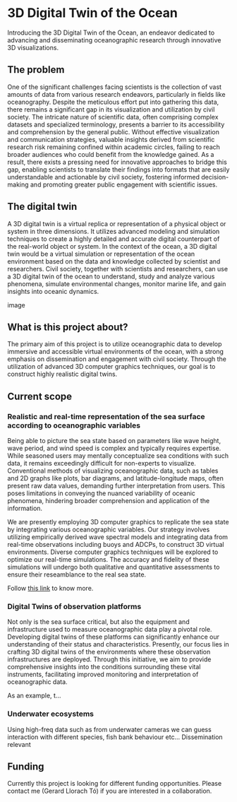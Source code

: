 # 3D Digital Twin of the Ocean
Introducing the 3D Digital Twin of the Ocean, an endeavor dedicated to advancing and disseminating oceanographic research through innovative 3D visualizations.

## The problem
One of the significant challenges facing scientists is the collection of vast amounts of data from various research endeavors, particularly in fields like oceanography. Despite the meticulous effort put into gathering this data, there remains a significant gap in its visualization and utilization by civil society. The intricate nature of scientific data, often comprising complex datasets and specialized terminology, presents a barrier to its accessibility and comprehension by the general public. Without effective visualization and communication strategies, valuable insights derived from scientific research risk remaining confined within academic circles, failing to reach broader audiences who could benefit from the knowledge gained. As a result, there exists a pressing need for innovative approaches to bridge this gap, enabling scientists to translate their findings into formats that are easily understandable and actionable by civil society, fostering informed decision-making and promoting greater public engagement with scientific issues.

## The digital twin
A 3D digital twin is a virtual replica or representation of a physical object or system in three dimensions. It utilizes advanced modeling and simulation techniques to create a highly detailed and accurate digital counterpart of the real-world object or system. In the context of the ocean, a 3D digital twin would be a virtual simulation or representation of the ocean environment based on the data and knowledge collected by scientist and researchers. Civil society, together with scientists and researchers, can use a 3D digital twin of the ocean to understand, study and analyze various phenomena, simulate environmental changes, monitor marine life, and gain insights into oceanic dynamics.

image

## What is this project about?
The primary aim of this project is to utilize oceanographic data to develop immersive and accessible virtual environments of the ocean, with a strong emphasis on dissemination and engagement with civil society. Through the utilization of advanced 3D computer graphics techniques, our goal is to construct highly realistic digital twins.

## Current scope
### Realistic and real-time representation of the sea surface according to oceanographic variables
Being able to picture the sea state based on parameters like wave height, wave period, and wind speed is complex and typically requires expertise. While seasoned users may mentally conceptualize sea conditions with such data, it remains exceedingly difficult for non-experts to visualize. Conventional methods of visualizing oceanographic data, such as tables and 2D graphs like plots, bar diagrams, and latitude-longitude maps, often present raw data values, demanding further interpretation from users. This poses limitations in conveying the nuanced variability of oceanic phenomena, hindering broader comprehension and application of the information.

We are presently employing 3D computer graphics to replicate the sea state by integrating various oceanographic variables. Our strategy involves utilizing empirically derived wave spectral models and integrating data from real-time observations including buoys and ADCPs, to construct 3D virtual environments. Diverse computer graphics techniques will be explored to optimize our real-time simulations. The accuracy and fidelity of these simulations will undergo both qualitative and quantitative assessments to ensure their reseamblance to the real sea state.

Follow [this link](https://docs.google.com/presentation/d/13kTesg5sK3pRcgTZWuZqHQVjNOAg0-1OfR5X2H9Kpf4) to know more.

### Digital Twins of observation platforms
Not only is the sea surface critical, but also the equipment and infrastructure used to measure oceanographic data play a pivotal role. Developing digital twins of these platforms can significantly enhance our understanding of their status and characteristics. Presently, our focus lies in crafting 3D digital twins of the environments where these observation infrastructures are deployed. Through this initiative, we aim to provide comprehensive insights into the conditions surrounding these vital instruments, facilitating improved monitoring and interpretation of oceanographic data.

As an example, t...

### Underwater ecosystems
Using high-freq data such as from underwater cameras we can guess interaction with different species, fish bank behaviour etc... Dissemination relevant

## Funding
Currently this project is looking for different funding opportunities. Please contact me (Gerard Llorach Tó) if you are interested in a collaboration.

